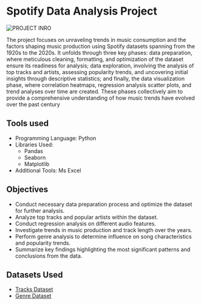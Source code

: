 # Spotify Data Analysis Project

![PROJECT INRO](https://github.com/subrotodutta21/SPOTIFY-DA-PROJECT/assets/154901284/6ec9e95b-f0c4-4cc6-bb52-d8a3897c693b)

The project focuses on unraveling trends in music consumption and the factors shaping music production using Spotify datasets spanning from the 1920s to the 2020s. It unfolds through three key phases: data preparation, where meticulous cleaning, formatting, and optimization of the dataset ensure its readiness for analysis; data exploration, involving the analysis of top tracks and artists, assessing popularity trends, and uncovering initial insights through descriptive statistics; and finally, the data visualization phase, where correlation heatmaps, regression analysis scatter plots, and trend analyses over time are created. These phases collectively aim to provide a comprehensive understanding of how music trends have evolved over the past century

## Tools used
-  Programming Language: Python
-  Libraries Used:
    - Pandas
    -  Seaborn
    - Matplotlib
- Additional Tools: Ms Excel
## Objectives

- Conduct necessary data preparation process and optimize the dataset for further analysis.
- Analyze top tracks and popular artists within the dataset.
- Conduct regression analysis on different audio features.
- Investigate trends in music production and track length over the years.
- Perform genre analysis to determine  influence on song characteristics and popularity trends.
- Summarize key findings highlighting the most significant patterns and conclusions from the data.

## Datasets Used

- [Tracks Dataset](https://www.kaggle.com/datasets/lehaknarnauli/spotify-datasets)
- [Genre Dataset](https://www.kaggle.com/datasets/zaheenhamidani/ultimate-spotify-tracks-db)
